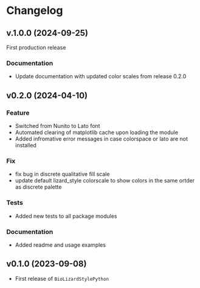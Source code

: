 # Changelog

<!--next-version-placeholder-->

## v.1.0.0 (2024-09-25)

First production release

### Documentation

- Update documentation with updated color scales from release 0.2.0

## v0.2.0 (2024-04-10)

### Feature

- Switched from Nunito to Lato font
- Automated clearing of matplotlib cache upon loading the module
- Added infromative error messages in case colorspace or lato are not installed


### Fix

- fix bug in discrete qualitative fill scale
- update default lizard_style colorscale to show colors in the same ortder as discrete palette


### Tests

- Added new tests to all package modules

### Documentation

- Added readme and usage examples

## v0.1.0 (2023-09-08)

- First release of `BioLizardStylePython`